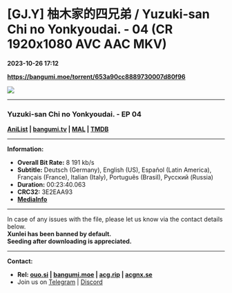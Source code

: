# [GJ.Y] 柚木家的四兄弟 / Yuzuki-san Chi no Yonkyoudai. - 04 (CR 1920x1080 AVC AAC MKV)

**2023-10-26 17:12**

**https://bangumi.moe/torrent/653a90cc8889730007d80f96**

![](https://img1.ak.crunchyroll.com/i/spire4-tmb/2c5c5cf4bdeb429e5c08025e24ce3f611698329642_full.jpg)

* * *

### **__Yuzuki-san Chi no Yonkyoudai.__** - EP 04

**[AniList](https://anilist.co/anime/164312) | [bangumi.tv](https://bgm.tv/subject/432651) | [MAL](https://myanimelist.net/anime/55153) | [TMDB](https://www.themoviedb.org/tv/229612)**

* * *

**Information:**

*   **Overall Bit Rate:** 8 191 kb/s
*   **Subtitle:** Deutsch (Germany), English (US), Español (Latin America), Français (France), Italian (Italy), Português (Brasil), Русский (Russia)
*   **Duration:** 00:23:40.063
*   **CRC32:** 3E2EAA93
*   **[MediaInfo](https://rr1---nfo.raws.dev/%5BGJ.Y%5D%20Yuzuki-san%20Chi%20no%20Yonkyoudai.%20-%2004%20%28CR%201920x1080%20AVC%20AAC%20MKV%29%20%5B3E2EAA93%5D.mkv.nfo)**

* * *

In case of any issues with the file, please let us know via the contact details below.  
**Xunlei has been banned by default.**  
**Seeding after downloading is appreciated.**

* * *

**Contact:**

*   **Rel: [ouo.si](https://ouo.si/user/BraveSail) | [bangumi.moe](https://bangumi.moe/search/63e4b7585fa12c0007949b88) | [acg.rip](https://acg.rip/user/5570) | [acgnx.se](https://share.acgnx.se/user-529-1.html)**
*   Join us on [Telegram](https://kirara-fantasia.moe/telegram) | [Discord](https://kirara-fantasia.moe/discord)
